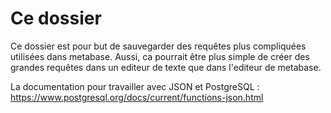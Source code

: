 # Ce dossier

Ce dossier est pour but de sauvegarder des requêtes plus compliquées utilisées dans metabase. Aussi, ca pourrait être plus simple de créer des grandes requêtes dans un editeur de texte que dans l'editeur de metabase.

La documentation pour travailler avec JSON et PostgreSQL : https://www.postgresql.org/docs/current/functions-json.html
